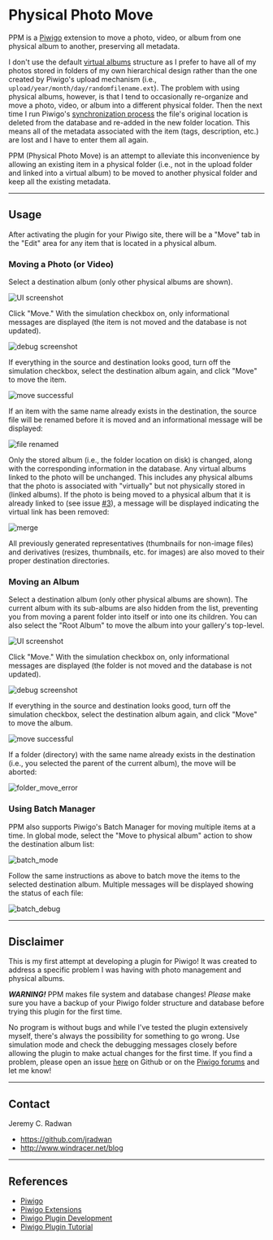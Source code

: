 # Physical Photo Move
PPM is a [Piwigo](http://piwigo.org/) extension to move a photo, video, or album from one physical album to another, preserving all metadata.

I don't use the default [virtual albums](https://doc.piwigo.org/organizing-albums/albums-and-sub-albums-piwigo#block-216b1326eaf1475a97c7f1d9b29c1eef) structure as I prefer to have all of my photos stored in folders of my own hierarchical design rather than the one created by Piwigo's upload mechanism (i.e., `upload/year/month/day/randomfilename.ext`). The problem with using physical albums, however, is that I tend to occasionally re-organize and move a photo, video, or album into a different physical folder. Then the next time I run Piwigo's [synchronization process](https://doc.piwigo.org/self-hosting-piwigo/importing-and-synchronizing-ftp-photos#block-993d2aa78eb843afad365ed5709725d3) the file's original location is deleted from the database and re-added in the new folder location. This means all of the metadata associated with the item (tags, description, etc.) are lost and I have to enter them all again.

PPM (Physical Photo Move) is an attempt to alleviate this inconvenience by allowing an existing item in a physical folder (i.e., not in the upload folder and linked into a virtual album) to be moved to another physical folder and keep all the existing metadata.

- - -
## Usage

After activating the plugin for your Piwigo site, there will be a "Move" tab in the "Edit" area for any item that is located in a physical album.

### Moving a Photo (or Video)

Select a destination album (only other physical albums are shown).

![UI screenshot](resources/ppm-main-ui-file.jpg)

Click "Move." With the simulation checkbox on, only informational messages are displayed (the item is not moved and the database is not updated). 

![debug screenshot](resources/ppm-debug-info-file.jpg)

If everything in the source and destination looks good, turn off the simulation checkbox, select the destination album again, and click "Move" to move the item.

![move successful](resources/ppm-moved-file.jpg)

If an item with the same name already exists in the destination, the source file will be renamed before it is moved and an informational message will be displayed:

![file renamed](resources/ppm-rename.jpg)

Only the stored album (i.e., the folder location on disk) is changed, along with the corresponding information in the database. Any virtual albums linked to the photo will be unchanged. This includes any physical albums that the photo is associated with "virtually" but not physically stored in (linked albums). If the photo is being moved to a physical album that it is already linked to (see issue [#3](https://github.com/jradwan/Piwigo-physical_photo_move/issues/3)), a message will be displayed indicating the virtual link has been removed:

![merge](resources/ppm-virtual-merge.jpg)

All previously generated representatives (thumbnails for non-image files) and derivatives (resizes, thumbnails, etc. for images) are also moved to their proper destination directories.

### Moving an Album

Select a destination album (only other physical albums are shown). The current album with its sub-albums are also hidden from the list, preventing you from moving a parent folder into itself or into one its children. You can also select the "Root Album" to move the album into your gallery's top-level.

![UI screenshot](resources/ppm-main-ui-folder.jpg)

Click "Move." With the simulation checkbox on, only informational messages are displayed (the folder is not moved and the database is not updated). 

![debug screenshot](resources/ppm-debug-info-folder.jpg)

If everything in the source and destination looks good, turn off the simulation checkbox, select the destination album again, and click "Move" to move the album.

![move successful](resources/ppm-moved-folder.jpg)

If a folder (directory) with the same name already exists in the destination (i.e., you selected the parent of the current album), the move will be aborted:

![folder_move_error](resources/ppm-folder-error.jpg)

### Using Batch Manager

PPM also supports Piwigo's Batch Manager for moving multiple items at a time. In global mode, select the "Move to physical album" action to show the destination album list:

![batch_mode](resources/ppm-batch-ui.jpg)

Follow the same instructions as above to batch move the items to the selected destination album. Multiple messages will be displayed showing the status of each file:

![batch_debug](resources/ppm-batch-debug-info.jpg)

- - -
## Disclaimer

This is my first attempt at developing a plugin for Piwigo! It was created to address a specific problem I was having with photo management and physical albums. 

***WARNING!*** PPM makes file system and database changes! _Please_ make sure you have a backup of your Piwigo folder structure and database before trying this plugin for the first time. 

No program is without bugs and while I've tested the plugin extensively myself, there's always the possibility for something to go wrong. Use simulation mode and check the debugging messages closely before allowing the plugin to make actual changes for the first time. If you find a problem, please open an issue [here](https://github.com/jradwan/Piwigo-physical_photo_move/issues) on Github or on the [Piwigo forums](http://piwigo.org/forum/) and let me know!

- - -
## Contact

Jeremy C. Radwan

- https://github.com/jradwan
- http://www.windracer.net/blog

- - -
## References

- [Piwigo](http://piwigo.org/)
- [Piwigo Extensions](http://piwigo.org/ext/)
- [Piwigo Plugin Development](https://github.com/Piwigo/Piwigo/wiki/Plugin-developpement)
- [Piwigo Plugin Tutorial](https://github.com/Piwigo/Piwigo/wiki/Plugin-Tutorial:-Hello-world!)
